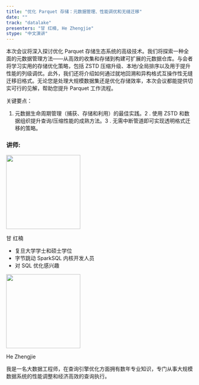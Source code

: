 ```yaml
---
title: "优化 Parquet 存储：元数据管理、性能调优和无缝迁移"
date: ""
track: "datalake"
presenters: "甘 红楠, He Zhengjie"
stype: "中文演讲"
---
```


本次会议将深入探讨优化 Parquet 存储生态系统的高级技术。我们将探索一种全面的元数据管理方法——从高效的收集和存储到构建可扩展的元数据仓库。与会者将学习实用的存储优化策略，包括 ZSTD 压缩升级、本地/全局排序以及用于提升性能的列级调优。此外，我们还将介绍如何通过就地回溯和异构格式互操作性无缝迁移旧格式。无论您是处理大规模数据集还是优化存储效率，本次会议都能提供切实可行的见解，帮助您提升 Parquet 工作流程。

关键要点：
1. 元数据生命周期管理（捕获、存储和利用）的最佳实践。2
. 使用 ZSTD 和数据组织提升查询/压缩性能的成熟方法。3
. 无需中断管道即可实现透明格式迁移的策略。

### 讲师:

<img src="https://sessionize.com/image/c52a-400o400o1-fqHUaN3MbFjUnx1NxULM9c.jpg" width="200" /><br/>

甘 红楠

* 复旦大学学士和硕士学位
* 字节跳动 SparkSQL 内核开发人员
* 对 SQL 优化感兴趣


<img src="https://sessionize.com/image/d454-400o400o1-ahCLB728yY3mjf8N7yAAtu.jpg" width="200" /><br/>

He Zhengjie

我是一名大数据工程师，在查询引擎优化方面拥有数年专业知识，专门从事大规模数据系统的性能调整和经济高效的查询执行。